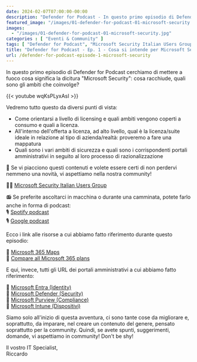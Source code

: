 ```yaml
---
date: 2024-02-07T07:00:00-00:00
description: "Defender for Podcast - In questo primo episodio di Defender for Podcast cerchiamo di mettere a fuoco cosa significa la dicitura Microsoft Security: cosa racchiude, quali sono gli ambiti che coinvolge? "
featured_image: "/images/01-defender-for-podcast-01-microsoft-security.jpg"
images:
  - "/images/01-defender-for-podcast-01-microsoft-security.jpg"
categories : [ "Eventi & Community" ]
tags: [ "Defender for Podcast", "Microsoft Security Italian USers Group", "Video", "Podcast"]
title: "Defender for Podcast - Ep. 1 - Cosa si intende per Microsoft Security?"
url: /defender-for-podcast-episode-1-microsoft-security
---
```

In questo primo episodio di Defender for Podcast cerchiamo di mettere a fuoco cosa significa la dicitura "Microsoft Security": cosa racchiude, quali sono gli ambiti che coinvolge?

{{< youtube wqKsPLyxAsI >}}

Vedremo tutto questo da diversi punti di vista:
- Come orientarsi a livello di licensing e quali ambiti vengono coperti a consumo e quali a licenza.
- All'interno dell'offerta a licenza, ad alto livello, qual è la licenza/suite ideale in relazione al tipo di azienda/realtà: proveremo a fare una mappatura
- Quali sono i vari ambiti di sicurezza e quali sono i corrispondenti portali amministrativi in seguito al loro processo di razionalizzazione

🚨 Se vi piacciono questi contenuti e volete essere certi di non perdervi nemmeno una novità, vi aspettiamo nella nostra community!

🥷🏻 [Microsoft Security Italian Users Group](https://www.linkedin.com/groups/9051256/)

📻 Se preferite ascoltarci in macchina o durante una camminata, potete farlo anche in forma di podcast:  
🎙️ [Spotify podcast](https://open.spotify.com/show/6DYut6ML56sjtLJB6YGI7i)  
🎙️ [Google podcast](https://podcasts.google.com/feed/aHR0cHM6Ly9hbmNob3IuZm0vcy83ZjFhMjQ3NC9wb2RjYXN0L3Jzcw?sa=X&ved=2ahUKEwjRsPbfnOP1AhW2yLsIHRYcDwkQ9sEGegQIARAC)

Ecco i link alle risorse a cui abbiamo fatto riferimento durante questo episodio:

📌 [Microsoft 365 Maps](https://m365maps.com)  
📌 [Compare all Microsoft 365 plans](https://www.microsoft.com/en-us/microsoft-365/business/compare-all-microsoft-365-business-products)

E qui, invece, tutti gli URL dei portali amministrativi a cui abbiamo fatto riferimento:

📌 [Microsoft Entra (Identity)](https://entra.microsoft.com)  
📌 [Microsoft Defender (Security)](https://security.microsoft.com)  
📌 [Microsoft Purview (Compliance)](https://compliance.microsoft.com)  
📌 [Microsoft Intune (Dispositivi)](https://intune.microsoft.com)

Siamo solo all'inizio di questa avventura, ci sono tante cose da migliorare e, soprattutto, da imparare, nel creare un contenuto del genere, pensato soprattutto per la community.
Quindi, se avete spunti, suggerimenti, domande, vi aspettiamo in community! Don't be shy!

Il vostro IT Specialist,  
Riccardo